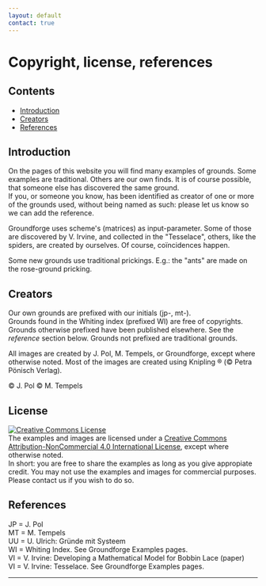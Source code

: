 ```yaml
---
layout: default
contact: true
---
```

# Copyright, license, references

## Contents
* [Introduction](#introduction)
* [Creators](#creators)
* [References](#references)

## Introduction
On the pages of this website you will find many examples of grounds. Some examples are traditional. Others are our own finds. It is of course possible, that someone else has discovered the same ground.    
If you, or someone you know, has been identified as creator of one or more of the grounds used, without being named as such: please let us know so we can add the reference.

Groundforge uses scheme's (matrices) as input-parameter. Some of those are discovered by V. Irvine, and collected in the "Tesselace", others, like the spiders, are created by ourselves. Of course, coïncidences happen.

Some new grounds use traditional prickings. E.g.: the "ants" are made on the rose-ground pricking.

<script>send("egrofdnuorg eamoj")</script>    

## Creators
Our own grounds are prefixed with our initials (jp-, mt-).   
Grounds found in the Whiting index (prefixed WI) are free of copyrights.     
Grounds otherwise prefixed have been published elsewhere. See the _reference_ section below.
Grounds not prefixed are traditional grounds.     

All images are created by J. Pol, M. Tempels, or Groundforge, except where otherwise noted.
Most of the images are created using Knipling &reg; (&copy; Petra Pönisch Verlag).   

&copy; J. Pol
&copy; M. Tempels

## License
<a rel="license" href="http://creativecommons.org/licenses/by-nc/4.0/"><img alt="Creative Commons License" style="border-width:0" src="https://i.creativecommons.org/l/by-nc/4.0/88x31.png" /></a><br />The examples and images are licensed under a <a rel="license" href="http://creativecommons.org/licenses/by-nc/4.0/">Creative Commons Attribution-NonCommercial 4.0 International License</a>, except where otherwise noted.       
In short: you are free to share the examples as long as you give appropiate credit. You may not use the examples and images for commercial purposes. Please contact us if you wish to do so.


## References
JP = J. Pol     
MT = M. Tempels    
UU = U. Ulrich: Gründe mit Systeem      
WI = Whiting Index. See Groundforge Examples pages.      
VI = V. Irvine: Developing a Mathematical Model for Bobbin Lace (paper)       
VI = V. Irvine: Tesselace. See Groundforge Examples pages.    

***
